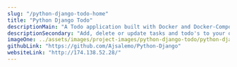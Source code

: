 ```yaml
---
slug: "/python-django-todo-home"
title: "Python Django Todo"
descriptionMain: "A Todo application built with Docker and Docker-Compose, Python, Django, NGINX, Bootstrap and SASS using Djangos built-in authentication."
descriptionSecondary: "Add, delete or update tasks and todo's to your own profile - these can be set with due dates using jQuery's datepicker or marked as important and viewed in their own pane."
imageOne: ../assets/images/project-images/python-django-todo/python-django-todo-home.jpeg
githubLink: "https://github.com/Ajsalemo/Python-Django"
websiteLink: "http://174.138.52.28/"
---
```

